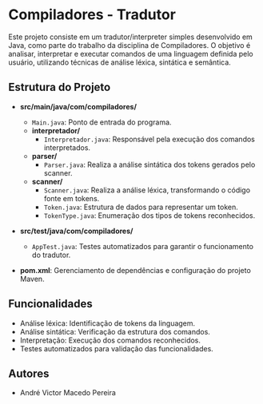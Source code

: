     
# Compiladores - Tradutor

Este projeto consiste em um tradutor/interpreter simples desenvolvido em Java, como parte do trabalho da disciplina de Compiladores. O objetivo é analisar, interpretar e executar comandos de uma linguagem definida pelo usuário, utilizando técnicas de análise léxica, sintática e semântica.

## Estrutura do Projeto

- **src/main/java/com/compiladores/**
	- `Main.java`: Ponto de entrada do programa.
	- **interpretador/**
		- `Interpretador.java`: Responsável pela execução dos comandos interpretados.
	- **parser/**
		- `Parser.java`: Realiza a análise sintática dos tokens gerados pelo scanner.
	- **scanner/**
		- `Scanner.java`: Realiza a análise léxica, transformando o código fonte em tokens.
		- `Token.java`: Estrutura de dados para representar um token.
		- `TokenType.java`: Enumeração dos tipos de tokens reconhecidos.

- **src/test/java/com/compiladores/**
	- `AppTest.java`: Testes automatizados para garantir o funcionamento do tradutor.

- **pom.xml**: Gerenciamento de dependências e configuração do projeto Maven.

## Funcionalidades

- Análise léxica: Identificação de tokens da linguagem.
- Análise sintática: Verificação da estrutura dos comandos.
- Interpretação: Execução dos comandos reconhecidos.
- Testes automatizados para validação das funcionalidades.



## Autores

- André Victor Macedo Pereira
